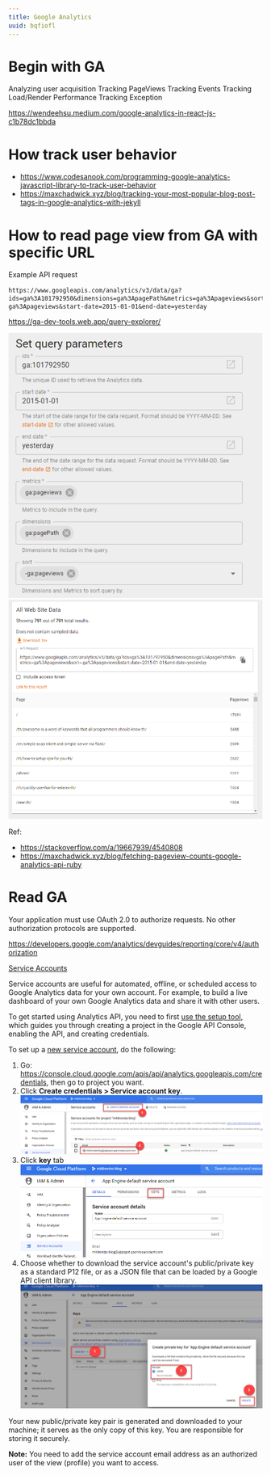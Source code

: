 ```yaml
---
title: Google Analytics
uuid: bqfiofl
---
```


# Begin with GA

Analyzing user acquisition
Tracking PageViews
Tracking Events
Tracking Load/Render Performance
Tracking Exception

https://wendeehsu.medium.com/google-analytics-in-react-js-c1b78dc1bbda

# How track user behavior

- https://www.codesanook.com/programming-google-analytics-javascript-library-to-track-user-behavior
- https://maxchadwick.xyz/blog/tracking-your-most-popular-blog-post-tags-in-google-analytics-with-jekyll

# How to read page view from GA with specific URL

Example API request

```
https://www.googleapis.com/analytics/v3/data/ga?ids=ga%3A101792950&dimensions=ga%3ApagePath&metrics=ga%3Apageviews&sort=-ga%3Apageviews&start-date=2015-01-01&end-date=yesterday
```

https://ga-dev-tools.web.app/query-explorer/

![](query-params.png)
![](query-result.png)

Ref:
- https://stackoverflow.com/a/19667939/4540808
- https://maxchadwick.xyz/blog/fetching-pageview-counts-google-analytics-api-ruby

# Read GA

Your application must use OAuth 2.0 to authorize requests. No other authorization protocols are supported.

https://developers.google.com/analytics/devguides/reporting/core/v4/authorization

[Service Accounts](https://developers.google.com/accounts/docs/OAuth2ServiceAccount)

Service accounts are useful for automated, offline, or scheduled access to Google Analytics data for your own account. For example, to build a live dashboard of your own Google Analytics data and share it with other users.

To get started using Analytics API, you need to first [use the setup tool](https://console.developers.google.com/start/api?id=analytics&credential=client_key), which guides you through creating a project in the Google API Console, enabling the API, and creating credentials.

To set up a [new service account](https://developers.google.com/identity/protocols/oauth2/service-account), do the following:

1. Go: https://console.cloud.google.com/apis/api/analytics.googleapis.com/credentials, then go to project you want.
2. Click **Create credentials > Service account key**.
  ![](create-service-account.png)
3. Click **key** tab
  ![](service-account.png)
4. Choose whether to download the service account's public/private key as a standard P12 file, or as a JSON file that can be loaded by a Google API client library.
  ![](create-service-account-key.png)

Your new public/private key pair is generated and downloaded to your machine; it serves as the only copy of this key. You are responsible for storing it securely.

**Note:** You need to add the service account email address as an authorized user of the view (profile) you want to access.
